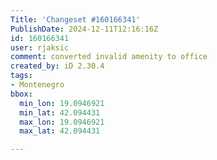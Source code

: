```yaml
---
Title: 'Changeset #160166341'
PublishDate: 2024-12-11T12:16:16Z
id: 160166341
user: rjaksic
comment: converted invalid amenity to office
created_by: iD 2.30.4
tags:
- Montenegro
bbox:
  min_lon: 19.0946921
  min_lat: 42.094431
  max_lon: 19.0946921
  max_lat: 42.094431

---
```

